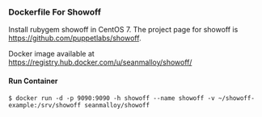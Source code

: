 ### Dockerfile For Showoff

Install rubygem showoff in CentOS 7. The
project page for showoff is https://github.com/puppetlabs/showoff.

Docker image available at https://registry.hub.docker.com/u/seanmalloy/showoff/

#### Run Container
```
$ docker run -d -p 9090:9090 -h showoff --name showoff -v ~/showoff-example:/srv/showoff seanmalloy/showoff
```
